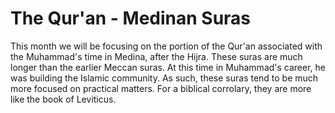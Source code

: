 # The Qur'an - Medinan Suras

This month we will be focusing on the portion of the Qur'an associated with the Muhammad's time in Medina, after the Hijra. These suras are much longer than the earlier Meccan suras. At this time in Muhammad's career, he was building the Islamic community. As such, these suras tend to be much more focused on practical matters. For a biblical corrolary, they are more like the book of Leviticus.

